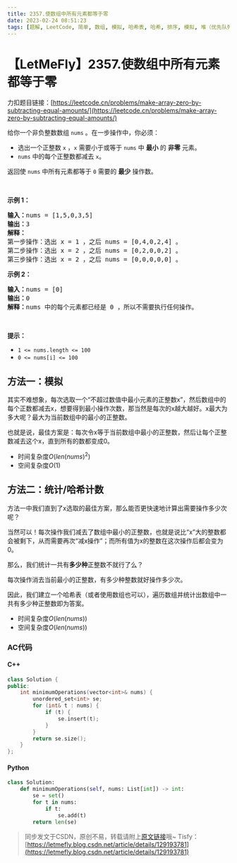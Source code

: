```yaml
---
title: 2357.使数组中所有元素都等于零
date: 2023-02-24 08:51:23
tags: [题解, LeetCode, 简单, 数组, 模拟, 哈希表, 哈希, 排序, 模拟, 堆（优先队列）]
---
```


# 【LetMeFly】2357.使数组中所有元素都等于零

力扣题目链接：[https://leetcode.cn/problems/make-array-zero-by-subtracting-equal-amounts/](https://leetcode.cn/problems/make-array-zero-by-subtracting-equal-amounts/)

<p>给你一个非负整数数组 <code>nums</code> 。在一步操作中，你必须：</p>

<ul>
	<li>选出一个正整数 <code>x</code> ，<code>x</code> 需要小于或等于 <code>nums</code> 中 <strong>最小</strong> 的 <strong>非零</strong> 元素。</li>
	<li><code>nums</code> 中的每个正整数都减去 <code>x</code>。</li>
</ul>

<p>返回使 <code>nums</code> 中所有元素都等于<em> </em><code>0</code> 需要的 <strong>最少</strong> 操作数。</p>

<p>&nbsp;</p>

<p><strong>示例 1：</strong></p>

<pre>
<strong>输入：</strong>nums = [1,5,0,3,5]
<strong>输出：</strong>3
<strong>解释：</strong>
第一步操作：选出 x = 1 ，之后 nums = [0,4,0,2,4] 。
第二步操作：选出 x = 2 ，之后 nums = [0,2,0,0,2] 。
第三步操作：选出 x = 2 ，之后 nums = [0,0,0,0,0] 。</pre>

<p><strong>示例 2：</strong></p>

<pre>
<strong>输入：</strong>nums = [0]
<strong>输出：</strong>0
<strong>解释：</strong>nums 中的每个元素都已经是 0 ，所以不需要执行任何操作。
</pre>

<p>&nbsp;</p>

<p><strong>提示：</strong></p>

<ul>
	<li><code>1 &lt;= nums.length &lt;= 100</code></li>
	<li><code>0 &lt;= nums[i] &lt;= 100</code></li>
</ul>


    
## 方法一：模拟

其实不难想象，每次选取一个“不超过数值中最小元素的正整数x”，然后数组中的每个正数都减去x，想要得到最小操作次数，那当然是每次的x越大越好。x最大为多大呢？最大为当前数组中的最小的正整数。

也就是说，最佳方案是：每次令x等于当前数组中最小的正整数，然后让每个正整数减去这个x，直到所有的数都变成0。

+ 时间复杂度$O(len(nums)^2)$
+ 空间复杂度$O(1)$

## 方法二：统计/哈希计数

方法一中我们直到了x选取的最佳方案，那么能否更快速地计算出需要操作多少次呢？

当然可以！每次操作我们减去了数组中最小的正整数，也就是说比“x”大的整数都会被剩下，从而需要再次“减x操作”；而所有值为x的整数在这次操作后都会变为0。

那么，我们统计一共有**多少种**正整数不就行了么？

每次操作消去当前最小的正整数，有多少种整数就好操作多少次。

因此，我们建立一个哈希表（或者使用数组也可以），遍历数组并统计出数组中一共有多少种正整数即为答案。

+ 时间复杂度$O(len(nums))$
+ 空间复杂度$O(len(nums))$

### AC代码

#### C++

```cpp
class Solution {
public:
    int minimumOperations(vector<int>& nums) {
        unordered_set<int> se;
        for (int& t : nums) {
            if (t) {
                se.insert(t);
            }
        }
        return se.size();
    }
};
```

#### Python

```python
class Solution:
    def minimumOperations(self, nums: List[int]) -> int:
        se = set()
        for t in nums:
            if t:
                se.add(t)
        return len(se)
```

> 同步发文于CSDN，原创不易，转载请附上[原文链接](https://blog.tisfy.eu.org/2023/02/24/LeetCode%202357.%E4%BD%BF%E6%95%B0%E7%BB%84%E4%B8%AD%E6%89%80%E6%9C%89%E5%85%83%E7%B4%A0%E9%83%BD%E7%AD%89%E4%BA%8E%E9%9B%B6/)哦~
> Tisfy：[https://letmefly.blog.csdn.net/article/details/129193781](https://letmefly.blog.csdn.net/article/details/129193781)
